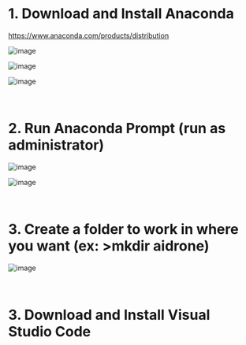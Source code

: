 # 1. Download and Install Anaconda

https://www.anaconda.com/products/distribution

![image](https://github.com/user-attachments/assets/2e2a7504-fd38-4a5f-b7b9-9f6a47ae4aee)

![image](https://github.com/user-attachments/assets/c046ecb1-1c11-483d-8e07-d9c9cafb4643)

![image](https://github.com/user-attachments/assets/b520b093-0aee-48df-bba6-d0c7bd87d7ff)

<br/>

# 2. Run Anaconda Prompt (run as administrator)

![image](https://github.com/user-attachments/assets/14d49a13-196b-4827-b462-c98233705e32)

![image](https://github.com/user-attachments/assets/39b62d1c-5c11-4e40-b154-88de665a6370)

<br/>

# 3. Create a folder to work in where you want (ex: >mkdir aidrone)

![image](https://github.com/user-attachments/assets/7fe75df1-8c30-4562-bf7d-ffecd3344831)

<br/>

# 3. Download and Install Visual Studio Code

